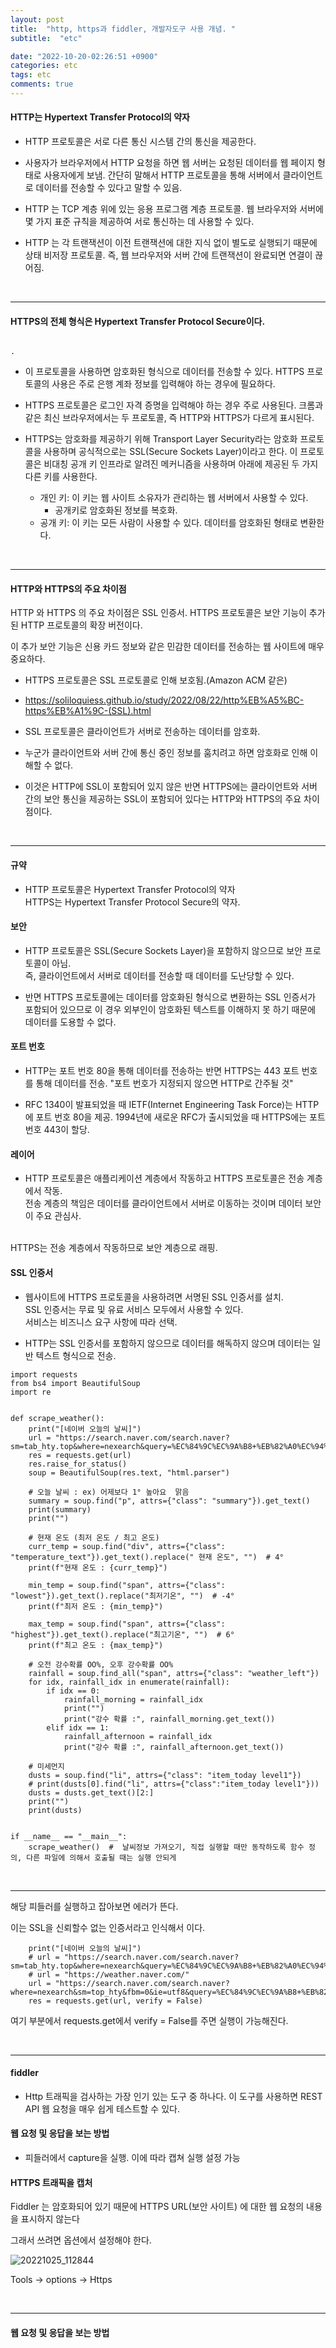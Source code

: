 ```yaml
---
layout: post
title:  "http, https과 fiddler, 개발자도구 사용 개념. "
subtitle:  "etc"

date: "2022-10-20-02:26:51 +0900"
categories: etc
tags: etc
comments: true
---
```



#### HTTP는 Hypertext Transfer Protocol의 약자

- HTTP 프로토콜은 서로 다른 통신 시스템 간의 통신을 제공한다. 
- 사용자가 브라우저에서 HTTP 요청을 하면 웹 서버는 요청된 데이터를 웹 페이지 형태로 사용자에게 보냄. 간단히 말해서 HTTP 프로토콜을 통해 서버에서 클라이언트로 데이터를 전송할 수 있다고 말할 수 있음.



- HTTP 는 TCP 계층 위에 있는 응용 프로그램 계층 프로토콜. 웹 브라우저와 서버에 몇 가지 표준 규칙을 제공하여 서로 통신하는 데 사용할 수 있다.

- HTTP 는 각 트랜잭션이 이전 트랜잭션에 대한 지식 없이 별도로 실행되기 때문에 상태 비저장 프로토콜. 즉, 웹 브라우저와 서버 간에 트랜잭션이 완료되면 연결이 끊어짐.

<br>

----


#### HTTPS의 전체 형식은 Hypertext Transfer Protocol Secure이다.

                                                                                                                                                                                                                           . 

- 이 프로토콜을 사용하면 암호화된 형식으로 데이터를 전송할 수 있다. HTTPS 프로토콜의 사용은 주로 은행 계좌 정보를 입력해야 하는 경우에 필요하다.                                         

- HTTPS 프로토콜은 로그인 자격 증명을 입력해야 하는 경우 주로 사용된다. 크롬과 같은 최신 브라우저에서는 두 프로토콜, 즉 HTTP와 HTTPS가 다르게 표시된다. 

- HTTPS는 암호화를 제공하기 위해 Transport Layer Security라는 암호화 프로토콜을 사용하며 공식적으로는 SSL(Secure Sockets Layer)이라고 한다. 이 프로토콜은 비대칭 공개 키 인프라로 알려진 메커니즘을 사용하며 아래에 제공된 두 가지 다른 키를 사용한다.



    - 개인 키: 이 키는 웹 사이트 소유자가 관리하는 웹 서버에서 사용할 수 있다.
        - 공개키로 암호화된 정보를 복호화.
    - 공개 키: 이 키는 모든 사람이 사용할 수 있다. 데이터를 암호화된 형태로 변환한다.

<br>

------

#### HTTP와 HTTPS의 주요 차이점


HTTP 와 HTTPS 의 주요 차이점은 SSL 인증서. HTTPS 프로토콜은 보안 기능이 추가된 HTTP 프로토콜의 확장 버전이다.

이 추가 보안 기능은 신용 카드 정보와 같은 민감한 데이터를 전송하는 웹 사이트에 매우 중요하다.


- HTTPS 프로토콜은 SSL 프로토콜로 인해 보호됨.(Amazon ACM 같은)
 - https://soliloquiess.github.io/study/2022/08/22/http%EB%A5%BC-https%EB%A1%9C-(SSL).html

- SSL 프로토콜은 클라이언트가 서버로 전송하는 데이터를 암호화. 
 
- 누군가 클라이언트와 서버 간에 통신 중인 정보를 훔치려고 하면 암호화로 인해 이해할 수 없다. 

- 이것은 HTTP에 SSL이 포함되어 있지 않은 반면 HTTPS에는 클라이언트와 서버 간의 보안 통신을 제공하는 SSL이 포함되어 있다는 HTTP와 HTTPS의 주요 차이점이다.

<br>

 -----------------


#### 규약

- HTTP 프로토콜은 Hypertext Transfer Protocol의 약자<br> HTTPS는 Hypertext Transfer Protocol Secure의 약자.

#### 보안
 
- HTTP 프로토콜은 SSL(Secure Sockets Layer)을 포함하지 않으므로 보안 프로토콜이 아님.<br> 즉, 클라이언트에서 서버로 데이터를 전송할 때 데이터를 도난당할 수 있다. 

- 반면 HTTPS 프로토콜에는 데이터를 암호화된 형식으로 변환하는 SSL 인증서가 포함되어 있으므로 이 경우 외부인이 암호화된 텍스트를 이해하지 못 하기 때문에 데이터를 도용할 수 없다.

#### 포트 번호

- HTTP는 포트 번호 80을 통해 데이터를 전송하는 반면 HTTPS는 443 포트 번호를 통해 데이터를 전송. "포트 번호가 지정되지 않으면 HTTP로 간주될 것"

- RFC 1340이 발표되었을 때 IETF(Internet Engineering Task Force)는 HTTP에 포트 번호 80을 제공. 1994년에 새로운 RFC가 출시되었을 때 HTTPS에는 포트 번호 443이 할당.

#### 레이어

- HTTP 프로토콜은 애플리케이션 계층에서 작동하고 HTTPS 프로토콜은 전송 계층에서 작동. <br>
전송 계층의 책임은 데이터를 클라이언트에서 서버로 이동하는 것이며 데이터 보안이 주요 관심사. 
<br>
HTTPS는 전송 계층에서 작동하므로 보안 계층으로 래핑.

#### SSL 인증서

- 웹사이트에 HTTPS 프로토콜을 사용하려면 서명된 SSL 인증서를 설치.<br>
SSL 인증서는 무료 및 유료 서비스 모두에서 사용할 수 있다.
<br> 서비스는 비즈니스 요구 사항에 따라 선택.

- HTTP는 SSL 인증서를 포함하지 않으므로 데이터를 해독하지 않으며 데이터는 일반 텍스트 형식으로 전송.

```
import requests
from bs4 import BeautifulSoup
import re


def scrape_weather():
    print("[네이버 오늘의 날씨]")
    url = "https://search.naver.com/search.naver?sm=tab_hty.top&where=nexearch&query=%EC%84%9C%EC%9A%B8+%EB%82%A0%EC%94%A8"
    res = requests.get(url)
    res.raise_for_status()
    soup = BeautifulSoup(res.text, "html.parser")

    # 오늘 날씨 : ex) 어제보다 1° 높아요  맑음
    summary = soup.find("p", attrs={"class": "summary"}).get_text()
    print(summary)
    print("")

    # 현재 온도 (최저 온도 / 최고 온도)
    curr_temp = soup.find("div", attrs={"class": "temperature_text"}).get_text().replace(" 현재 온도", "")  # 4°
    print(f"현재 온도 : {curr_temp}")

    min_temp = soup.find("span", attrs={"class": "lowest"}).get_text().replace("최저기온", "")  # -4°
    print(f"최저 온도 : {min_temp}")

    max_temp = soup.find("span", attrs={"class": "highest"}).get_text().replace("최고기온", "")  # 6°
    print(f"최고 온도 : {max_temp}")

    # 오전 강수확률 OO%, 오후 강수확률 OO%
    rainfall = soup.find_all("span", attrs={"class": "weather_left"})
    for idx, rainfall_idx in enumerate(rainfall):
        if idx == 0:
            rainfall_morning = rainfall_idx
            print("")
            print("강수 확률 :", rainfall_morning.get_text())
        elif idx == 1:
            rainfall_afternoon = rainfall_idx
            print("강수 확률 :", rainfall_afternoon.get_text())

    # 미세먼지
    dusts = soup.find("li", attrs={"class": "item_today level1"})
    # print(dusts[0].find("li", attrs={"class":"item_today level1"}))
    dusts = dusts.get_text()[2:]
    print("")
    print(dusts)


if __name__ == "__main__":
    scrape_weather()  #  날씨정보 가져오기, 직접 실행할 때만 동작하도록 함수 정의, 다른 파일에 의해서 호출될 때는 실행 안되게
```


<br>

------

해당 피들러를 실행하고 잡아보면 에러가 뜬다.

이는 SSL을 신뢰할수 없는 인증서라고 인식해서 이다.

```
    print("[네이버 오늘의 날씨]")
    # url = "https://search.naver.com/search.naver?sm=tab_hty.top&where=nexearch&query=%EC%84%9C%EC%9A%B8+%EB%82%A0%EC%94%A8"
    # url = "https://weather.naver.com/"
    url = "https://search.naver.com/search.naver?where=nexearch&sm=top_hty&fbm=0&ie=utf8&query=%EC%84%9C%EC%9A%B8+%EB%82%A0%EC%94%A8"
    res = requests.get(url, verify = False)
```

여기 부분에서 requests.get에서 verify = False를 주면 실행이 가능해진다.


<br>

-------

#### fiddler

- Http 트래픽을 검사하는 가장 인기 있는 도구 중 하나다. 이 도구를 사용하면 REST API 웹 요청을 매우 쉽게 테스트할 수 있다.


#### 웹 요청 및 응답을 보는 방법

- 피들러에서  capture을 실행. 이에 따라 캡쳐 실행 설정 가능

#### HTTPS 트래픽을 캡처
 
Fiddler 는 암호화되어 있기 때문에 HTTPS URL(보안 사이트) 에 대한 웹 요청의 내용을 표시하지 않는다

그래서 쓰려면 옵션에서 설정해야 한다.

![20221025_112844](https://user-images.githubusercontent.com/37941513/197800574-cf507c53-35fc-48f2-b5f3-fd001bb062fe.png)



Tools -> options -> Https


<br>

------------


#### 웹 요청 및 응답을 보는 방법


